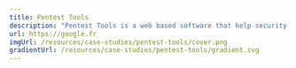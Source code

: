 ```yaml
---
title: Pentest Tools
description: "Pentest Tools is a web based software that help security teams and developers to scan their websites and networks for vulnerabilities. As they are rebuilding their front-ends with Nuxt, we talked with Stefan Galescu to learn how Nuxt can be used for this type of SaaS platform."
url: https://google.fr
imgUrl: /resources/case-studies/pentest-tools/cover.png
gradientUrl: /resources/case-studies/pentest-tools/gradient.svg
---
```

